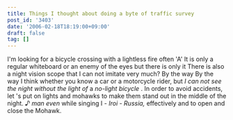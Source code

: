 ```yaml
---
title: Things I thought about doing a byte of traffic survey
post_id: '3403'
date: '2006-02-18T18:19:00+09:00'
draft: false
tag: []
---
```


I'm looking for a bicycle crossing with a lightless fire often 'A' It is only a regular whiteboard or an enemy of the eyes but there is only it There is also a night vision scope that I can not imitate very much? By the way By the way I think whether you know a car or a motorcycle rider, but _I can not see the night without the light of_ a _no-light bicycle_ . In order to avoid accidents, let 's put on lights and mohawks to make them stand out in the middle of the night. _♪ man even_ while singing I _\- Iroi - Russia,_ effectively and to open and close the Mohawk.